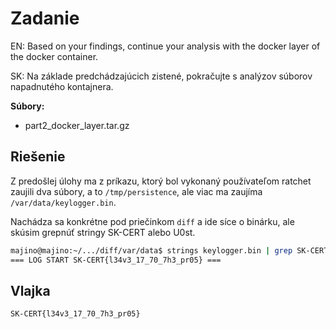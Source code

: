 # Zadanie

EN: Based on your findings, continue your analysis with the docker layer of the docker container.

SK: Na základe predchádzajúcich zistené, pokračujte s analýzov súborov napadnutého kontajnera.

**Súbory:**

- part2_docker_layer.tar.gz

## Riešenie

Z predošlej úlohy ma z príkazu, ktorý bol vykonaný používateľom ratchet zaujili dva súbory, a to `/tmp/persistence`, ale viac ma zaujíma `/var/data/keylogger.bin`. 

Nachádza sa konkrétne pod priečinkom `diff` a ide síce o binárku, ale skúsim grepnúť stringy SK-CERT alebo U0st.

```bash
majino@majino:~/.../diff/var/data$ strings keylogger.bin | grep SK-CERT
=== LOG START SK-CERT{l34v3_17_70_7h3_pr05} ===
```

## Vlajka

```
SK-CERT{l34v3_17_70_7h3_pr05}
```
